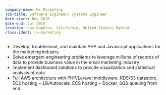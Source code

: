 ```yaml
---
company-name: Rx Marketing
job-title: Software Engineer/ Systems Engineer
date-start: Nov 2016 
date-end: Jul 2018 
location: Los Angeles, California, United States/ Hybrid
class-ident: rx-marketing
---
```

* Develop, troubleshoot, and maintain PHP and Javascript applications for the marketing industry
* Solve emergent engineering problems to leverage millions of records of data to provide business value in the email marketing industry
* Implement dashboard solutions to provide visualization and statistical analysis of data
* Full AWS architecture with PHP/Laravel middleware. RDS/S3 datastore, EC2 hosting + LB/Autoscale, ECS hosting + Docker, SQS queuing front end